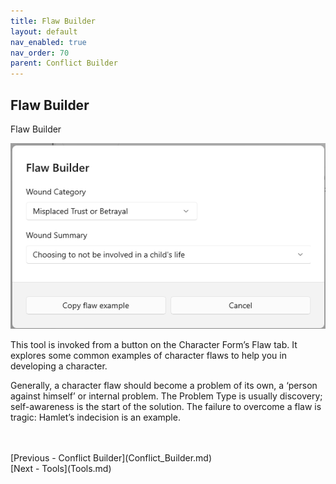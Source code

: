 ```yaml
---
title: Flaw Builder
layout: default
nav_enabled: true
nav_order: 70
parent: Conflict Builder
---
```

## Flaw Builder ##
Flaw Builder

![](Flaw-Builder.png)

This tool is invoked from a button on the Character Form’s Flaw tab. It explores some common examples of character flaws to help you in developing a character.

Generally, a character flaw should become a problem of its own, a ‘person against himself’ or internal problem. The Problem Type is usually discovery; self-awareness is the start of the solution. The failure to overcome a flaw is tragic: Hamlet’s indecision is an example.

 <br/>
 <br/>
[Previous - Conflict Builder](Conflict_Builder.md) <br/>
[Next - Tools](Tools.md) <br/>
